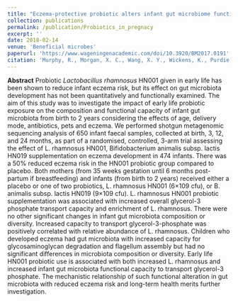 ```yaml
---
title: "Eczema-protective probiotic alters infant gut microbiome functional capacity but not composition: sub-sample analysis from a RCT"
collection: publications
permalink: /publication/Probiotics_in_pregnacy
excerpt: ''
date: 2018-02-14
venue: 'Beneficial microbes'
paperurl: 'https://www.wageningenacademic.com/doi/10.3920/BM2017.0191'
citation: 'Murphy, R., Morgan, X. C., Wang, X. Y., Wickens, K., Purdie, G., Fitzharris, P., ... & Tannock, G. W. (2019). Eczema-protective probiotic alters infant gut microbiome functional capacity but not composition: Sub-sample analysis from a RCT. Beneficial microbes, 10(1), 5-17.'
---
```


**Abstract**
Probiotic _Lactobacillus rhamnosus_ HN001 given in early life has been shown to reduce infant eczema risk, but its effect on gut microbiota development has not been quantitatively and functionally examined. The aim of this study was to investigate the impact of early life probiotic exposure on the composition and functional capacity of infant gut microbiota from birth to 2 years considering the effects of age, delivery mode, antibiotics, pets and eczema. We performed shotgun metagenomic sequencing analysis of 650 infant faecal samples, collected at birth, 3, 12, and 24 months, as part of a randomised, controlled, 3-arm trial assessing the effect of L. rhamnosus HN001, Bifidobacterium animalis subsp. lactis HN019 supplementation on eczema development in 474 infants. There was a 50% reduced eczema risk in the HN001 probiotic group compared to placebo. Both mothers (from 35 weeks gestation until 6 months post-partum if breastfeeding) and infants (from birth to 2 years) received either a placebo or one of two probiotics, L. rhamnosus HN001 (6×109 cfu), or B. animalis subsp. lactis HN019 (9×109 cfu). L. rhamnosus HN001 probiotic supplementation was associated with increased overall glycerol-3 phosphate transport capacity and enrichment of L. rhamnosus. There were no other significant changes in infant gut microbiota composition or diversity. Increased capacity to transport glycerol-3-phosphate was positively correlated with relative abundance of L. rhamnosus. Children who developed eczema had gut microbiota with increased capacity for glycosaminoglycan degradation and flagellum assembly but had no significant differences in microbiota composition or diversity. Early life HN001 probiotic use is associated with both increased L. rhamnosus and increased infant gut microbiota functional capacity to transport glycerol-3 phosphate. The mechanistic relationship of such functional alteration in gut microbiota with reduced eczema risk and long-term health merits further investigation.

